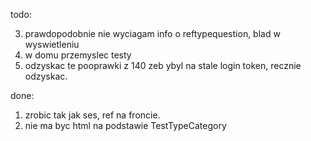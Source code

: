 
    
todo: 


03. prawdopodobnie nie wyciagam info o reftypequestion, blad w wyswietleniu 
04. w domu przemyslec testy
05. odzyskac te pooprawki z 140 zeb ybyl na stale login token, recznie odzyskac. 

            
done: 
01. zrobic tak jak ses, ref na froncie. 
02. nie ma byc html na podstawie TestTypeCategory